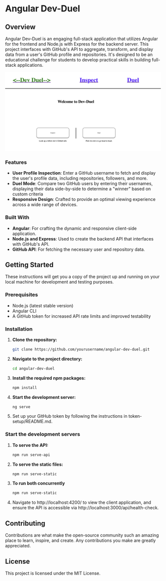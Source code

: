 # Angular Dev-Duel

## Overview

Angular Dev-Duel is an engaging full-stack application that utilizes Angular for the frontend and Node.js with Express for the backend server. This project interfaces with GitHub's API to aggregate, transform, and display data from a user's GitHub profile and repositories. It's designed to be an educational challenge for students to develop practical skills in building full-stack applications.

![Game Interface](images/devduel.png)

### Features

- **User Profile Inspection**: Enter a GitHub username to fetch and display the user's profile data, including repositories, followers, and more.
- **Duel Mode**: Compare two GitHub users by entering their usernames, displaying their data side-by-side to determine a "winner" based on custom criteria
- **Responsive Design**: Crafted to provide an optimal viewing experience across a wide range of devices.

### Built With

- **Angular**: For crafting the dynamic and responsive client-side application.
- **Node.js and Express**: Used to create the backend API that interfaces with GitHub's API.
- **GitHub API**: For fetching the necessary user and repository data.

## Getting Started

These instructions will get you a copy of the project up and running on your local machine for development and testing purposes.

### Prerequisites

- Node.js (latest stable version)
- Angular CLI
- A GitHub token for increased API rate limits and improved testability

### Installation

1. **Clone the repository:**

   ```bash
   git clone https://github.com/yourusername/angular-dev-duel.git
   ```

2. **Navigate to the project directory:**

   ```bash
   cd angular-dev-duel
   ```

3. **Install the required npm packages:**

   ```bash
   npm install
   ```

4. **Start the development server:**
   ```bash
   ng serve
   ```

5. Set up your GitHub token by following the instructions in token-setup/README.md.

### Start the development servers

1. **To serve the API:**

   ```bash
   npm run serve-api
   ```

2. **To serve the static files:**

   ```bash
   npm run serve-static
   ```

3. **To run both concurrently**

   ```bash
   npm run serve-static
   ```

4. Navigate to http://localhost:4200/ to view the client application, and ensure the API is accessible via http://localhost:3000/api/health-check.

## Contributing

Contributions are what make the open-source community such an amazing place to learn, inspire, and create. Any contributions you make are greatly appreciated.

## License

This project is licensed under the MIT License.
